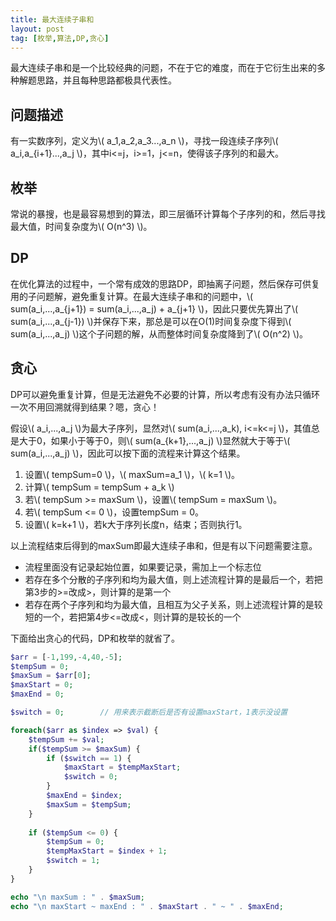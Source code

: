 ```yaml
---
title: 最大连续子串和
layout: post
tag: [枚举,算法,DP,贪心]
---
```


最大连续子串和是一个比较经典的问题，不在于它的难度，而在于它衍生出来的多种解题思路，并且每种思路都极具代表性。

## 问题描述

有一实数序列，定义为\\( a_1,a_2,a_3...,a_n \\)，寻找一段连续子序列\\( a_i,a_{i+1}...,a_j \\)，其中i<=j，i>=1，j<=n，使得该子序列的和最大。

## 枚举

常说的暴搜，也是最容易想到的算法，即三层循环计算每个子序列的和，然后寻找最大值，时间复杂度为\\( O(n^3) \\)。

## DP

在优化算法的过程中，一个常有成效的思路DP，即抽离子问题，然后保存可供复用的子问题解，避免重复计算。在最大连续子串和的问题中，\\( sum(a_i,...,a_{j+1}) = sum(a_i,...,a_j) + a_{j+1} \\)，因此只要优先算出了\\( sum(a_i,...,a_{j-1}) \\)并保存下来，那总是可以在O(1)时间复杂度下得到\\( sum(a_i,...,a_j) \\)这个子问题的解，从而整体时间复杂度降到了\\( O(n^2) \\)。

## 贪心

DP可以避免重复计算，但是无法避免不必要的计算，所以考虑有没有办法只循环一次不用回溯就得到结果？嗯，贪心！

假设\\( a_i,...,a_j \\)为最大子序列，显然对\\(  sum(a_i,...,a_k), i<=k<=j \\)，其值总是大于0，如果小于等于0，则\\( sum(a_{k+1},...,a_j) \\)显然就大于等于\\( sum(a_i,...,a_j) \\)，因此可以按下面的流程来计算这个结果。

1. 设置\\( tempSum=0 \\)，\\( maxSum=a_1 \\)，\\( k=1 \\)。
2. 计算\\( tempSum = tempSum + a_k \\)
3. 若\\( tempSum >= maxSum \\)，设置\\( tempSum = maxSum \\)。
4. 若\\( tempSum <= 0 \\)，设置tempSum = 0。
5. 设置\\( k=k+1 \\)，若k大于序列长度n，结束；否则执行1。

以上流程结束后得到的maxSum即最大连续子串和，但是有以下问题需要注意。

* 流程里面没有记录起始位置，如果要记录，需加上一个标志位
* 若存在多个分散的子序列和均为最大值，则上述流程计算的是最后一个，若把第3步的>=改成>，则计算的是第一个
* 若存在两个子序列和均为最大值，且相互为父子关系，则上述流程计算的是较短的一个，若把第4步<=改成<，则计算的是较长的一个

下面给出贪心的代码，DP和枚举的就省了。

~~~PHP
$arr = [-1,199,-4,40,-5];
$tempSum = 0;
$maxSum = $arr[0];
$maxStart = 0;
$maxEnd = 0;

$switch = 0;        // 用来表示截断后是否有设置maxStart，1表示没设置

foreach($arr as $index => $val) {
    $tempSum += $val;
    if($tempSum >= $maxSum) {
        if ($switch == 1) {
            $maxStart = $tempMaxStart;
            $switch = 0;
        }
        $maxEnd = $index;
        $maxSum = $tempSum;
    } 
    
    if ($tempSum <= 0) {
        $tempSum = 0;
        $tempMaxStart = $index + 1;
        $switch = 1;
    }
}

echo "\n maxSum : " . $maxSum;
echo "\n maxStart ~ maxEnd : " . $maxStart . " ~ " . $maxEnd;
~~~



